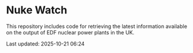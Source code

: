 # Nuke Watch

This repository includes code for retrieving the latest information available on the output of EDF nuclear power plants in the UK.

Last updated: 2025-10-21 06:24